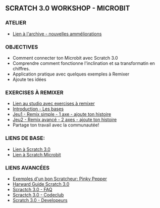 ## SCRATCH 3.0 WORKSHOP - MICROBIT 

### ATELIER
* [Lien à l'archive - nouvelles amméliorations](https://github.com/bernatferragut/Scratch3.0-Atelier/blob/master/INDEX.md)

### OBJECTIVES
* Comment connecter ton Microbit avec Scratch 3.0
* Comprendre comment fonctionne l'inclination et sa transformatin en chiffres.
* Application pratique avec quelques exemples à Remixer
* Ajoute tes idées

### EXERCISES À REMIXER
* [Lien au studio avec exercises à remixer](https://scratch.mit.edu/studios/5830403/)
* [Introduction - Les bases](https://scratch.mit.edu/projects/278211868/)
* [Jeu1 - Remix simple - 1 axe - ajoute ton histoire](https://scratch.mit.edu/projects/278220264/)
* [Jeu2 - Remix avancé - 2 axes - ajoute ton histoire](https://scratch.mit.edu/projects/277393092/)
* Partage ton travail avec la communautée!

### LIENS DE BASE:
* [Lien à Scratch 3.0](https://scratch.mit.edu/)
* [Lien à Scratch Microbit](https://scratch.mit.edu/microbit)

### LIENS AVANCÉES
* [Exemples d'un bon Scratcheur: Pinky Pepper](https://scratch.mit.edu/studios/5812900/)
* [Harward Guide Scratch 3.0](http://scratched.gse.harvard.edu/guide/)
* [Scractch 3.0 - FAQ](https://scratch.mit.edu/info/faq#scratch3)
* [Scractch 3.0 - Codeclub](https://projects.raspberrypi.org/en/codeclub/microbit)
* [Scratch 3.0 - Developeurs](github.com/llk)
